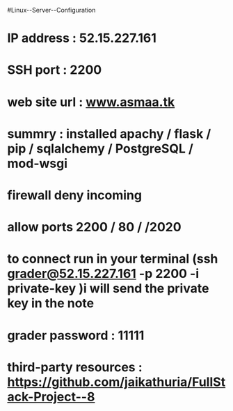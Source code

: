 #Linux--Server--Configuration

# IP address : 52.15.227.161
# SSH port : 2200
# web site url : www.asmaa.tk
# summry : installed apachy / flask / pip / sqlalchemy / PostgreSQL / mod-wsgi
# firewall deny incoming
# allow ports 2200 / 80 /  /2020
# to connect run in your terminal (ssh grader@52.15.227.161 -p 2200 -i private-key )i will  send  the  private   key  in the  note
# grader password : 11111
# third-party resources : https://github.com/jaikathuria/FullStack-Project--8 
